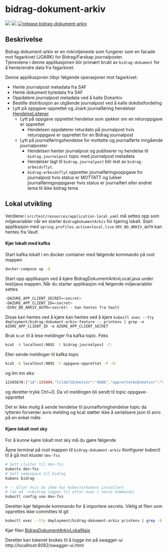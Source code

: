 # bidrag-dokument-arkiv

![](https://github.com/navikt/bidrag-dokument-arkiv/workflows/continuous%20integration/badge.svg)
![](https://github.com/navikt/bidrag-dokument-arkiv/workflows/test%20build%20on%20pull%20request/badge.svg)
[![release bidrag-dokument-arkiv](https://github.com/navikt/bidrag-dokument-arkiv/actions/workflows/release.yaml/badge.svg)](https://github.com/navikt/bidrag-dokument-arkiv/actions/workflows/release.yaml)

## Beskrivelse

Bidrag-dokument-arkiv er en mikrotjeneste som fungerer som en facade mot fagarkivet (JOARK) for
Bidrag/Farskap journalposter.<br/>
Tjenestene i denne applikasjonen blir primært brukt av `bidrag-dokument` for å hente/endre data fra
fagarkivet.

Denne applikasjonen tilbyr følgende operasjoner mot fagarkivet:

* Hente journalpost metadata fra SAF
* Hente dokument bytedata fra SAF
* Oppdatere journalpost metadata ved å kalle Dokarkiv
* Bestille distribusjon av utgående journalpost ved å kalle dokdistfordeling
* Lytt på oppgave-opprettet og Joark journalføring
  hendelser [HendelseListener](src/main/java/no/nav/bidrag/dokument/arkiv/kafka/HendelseListener.java)
    * Lytt på oppgave opprettet hendelse som sjekker om en returoppgave er opprettet
        * Hendelsen oppdaterer returdato på journalpost hvis returoppgave er opprettet for en Bidrag
          journalpost
    * Lytt på journalføringshendelse for mottatte og journalførte inngående journalposter
        * Hendelsen henter journalpost og publiserer ny hendelse til `bidrag.journalpost` topic med
          journalpost metadata
        * Hendelser lagt til `bidrag.journalpost` blir lest av `bidrag-arbeidsflyt`.
        * `bidrag-arbeidsflyt` oppretter journalføringsoppgave for journalpost hvis status er
          MOTTATT og lukker journalføringsoppgaver hvis status er
          journalført eller endret tema til ikke bidrag tema

## Lokal utvikling

Verdiene i `src/test/resources/application-local.yaml` må settes opp som miljøvariabler når en
starter
`BidragDokumentArkiv` for kjøring lokalt. Start applikasjon med `spring.profiles.active=local,live`
`SRV_BD_ARKIV_AUTH` kan hentes fra Vault

#### Kjør lokalt med kafka

Start kafka lokalt i en docker container med følgende kommando på root mappen

````bash
docker-compose up -d
````

Start opp applikasjon ved å kjøre BidragDokumentArkivLocal.java under test/java mappen.
Når du starter applikasjon må følgende miljøvariabler settes

```bash
-DAZURE_APP_CLIENT_SECRET=<secret>
-DAZURE_APP_CLIENT_ID=<secret>
-DSRV_BD_ARKIV_AUTH=<secret> - kan hentes fra Vault
```

Disse kan hentes ved å kjøre kan hentes ved å
kjøre `kubectl exec --tty deployment/bidrag-dokument-arkiv-feature -- printenv | grep -e AZURE_APP_CLIENT_ID -e AZURE_APP_CLIENT_SECRET`

Bruk `kcat` til å lese meldinger fra kafka topic. Feks

````bash
kcat -b localhost:9092 -t bidrag-journalpost -C:
````

Eller sende meldinger til kafka topic

````bash
kcat -b localhost:9092 -t oppgave-opprettet -P -K:
````

og lim inn eks:

```bash
12345678:{"id":135894,"tildeltEnhetsnr":"4806","opprettetAvEnhetsnr":"9999","journalpostId":"453836528","saksreferanse":"123213123","tema":"BID","oppgavetype":"RETUR","versjon":1,"beskrivelse":"Returpost","fristFerdigstillelse":"2022-06-09","aktivDato":"2022-03-29","opprettetTidspunkt":"2023-05-24T13:19:35.25+02:00","opprettetAv":"srvbisys","prioritet":"HOY","status":"OPPRETTET","statuskategori":"AAPEN","ident":{"identType":"AKTOERID","verdi":"2421516513291","folkeregisterident":"22447402207"}}
```

og deretter trykk Ctrl+D. Da vil meldingen bli sendt til topic oppgave-opprettet

Det er ikke mulig å sende hendelse til journalforinghendelse topic da lytteren forventer avro
melding og kcat støtter ikke å serialisere json til avro
på en enkel måte

#### Kjøre lokalt mot sky

For å kunne kjøre lokalt mot sky må du gjøre følgende

Åpne terminal på root mappen til `bidrag-dokument-arkiv`
Konfigurer kubectl til å gå mot kluster `dev-fss`

```bash
# Sett cluster til dev-fss
kubectx dev-fss
# Sett namespace til bidrag
kubens bidrag 

# -- Eller hvis du ikke har kubectx/kubens installert 
# (da må -n=bidrag legges til etter exec i neste kommando)
kubectl config use dev-fss
```

Deretter kjør følgende kommando for å importere secrets. Viktig at filen som opprettes ikke
committes til git

```bash
kubectl exec --tty deployment/bidrag-dokument-arkiv printenv | grep -E 'AZURE_|_URL|SCOPE|SRV|NAIS_APP_NAME|TOPIC' > src/test/resources/application-lokal-nais-secrets.properties
```

Kjør
filen [BidragDokumentArkivLokalNais](src/test/java/no/nav/bidrag/dokument/arkiv/BidragDokumentArkivLokalNais.java)

Deretter kan tokenet brukes til å logge inn på swagger-ui http://localhost:8082/swagger-ui.html